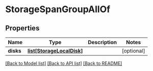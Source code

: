 # StorageSpanGroupAllOf

## Properties
Name | Type | Description | Notes
------------ | ------------- | ------------- | -------------
**disks** | [**list[StorageLocalDisk]**](StorageLocalDisk.md) |  | [optional] 

[[Back to Model list]](../README.md#documentation-for-models) [[Back to API list]](../README.md#documentation-for-api-endpoints) [[Back to README]](../README.md)


